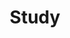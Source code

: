 ---
permalink: /study/
title: "Study"
layout: posts
author_profile: true
toc: true
toc_sticky: true
toc_label: "ADP"
---